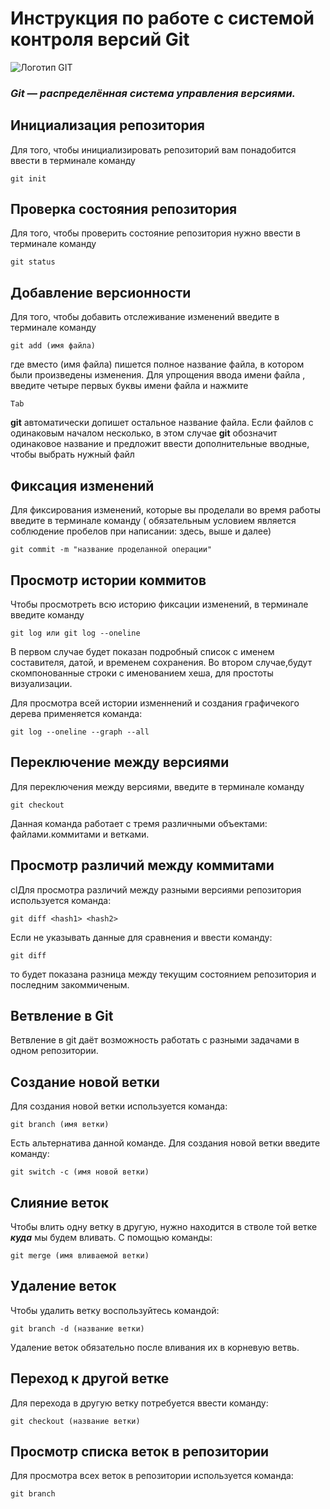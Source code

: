 # **Инструкция по работе с системой контроля версий Git**

![Логотип GIT](git.png)

### _**Git — распределённая система управления версиями.**_


## Инициализация репозитория
Для того, чтобы инициализировать репозиторий вам понадобится  ввести в терминале команду 

    git init
## Проверка состояния репозитория
Для того, чтобы проверить состояние репозитория нужно ввести в терминале команду 

    git status

## Добавление версионности
Для того, чтобы добавить отслеживание изменений введите в терминале команду

    git add (имя файла)
где вместо (имя файла) пишется полное название файла, в котором были произведены изменения. Для упрощения ввода имени файла , введите четыре первых буквы имени файла и нажмите 

    Tab
**git** автоматически допишет остальное название файла. Если файлов с одинаковым началом несколько, в этом случае **git** обозначит одинаковое название и предложит ввести дополнительные вводные, чтобы выбрать нужный файл    

## Фиксация изменений
Для фиксирования изменений, которые вы проделали во время работы введите в терминале команду ( обязательным условием является соблюдение пробелов при написании: здесь, выше и далее)

    git commit -m "название проделанной операции"

## Просмотр истории коммитов
Чтобы просмотреть всю историю фиксации изменений, в терминале введите команду

    git log или git log --oneline
В первом случае будет показан подробный список с именем составителя, датой, и временем сохранения. Во втором случае,будут скомпонованные строки с именованием хеша, для простоты визуализации.  

Для просмотра всей истории  изменнений и создания графичекого дерева применяется команда:

    git log --oneline --graph --all

## Переключение между версиями
Для переключения между версиями, введите в терминале команду

    git checkout
Данная команда работает с тремя различными объектами: файлами.коммитами и ветками.   

## Просмотр различий между коммитами
clДля просмотра различий между разными версиями репозитория используется команда:

    git diff <hash1> <hash2>

Если не указывать данные для сравнения  и ввести команду:

    git diff
 то будет показана разница между текущим состоянием репозитория и последним закоммиченым. 

## Ветвление в Git

Ветвление в git даёт возможность работать с разными задачами в одном репозитории.

## Создание новой ветки

Для создания новой ветки используется команда:

    git branch (имя ветки)

Есть альтернатива данной команде. Для создания новой ветки введите команду:

    git switch -c (имя новой ветки)

## Слияние веток

Чтобы влить одну ветку в другую, нужно находится в стволе той ветке _**куда**_ мы будем вливать. С помощью команды:

    git merge (имя вливаемой ветки)

## Удаление веток

Чтобы удалить ветку воспользуйтесь командой:

    git branch -d (название ветки)

Удаление веток обязательно после вливания их в корневую ветвь.   

## Переход к другой ветке

Для перехода в другую ветку потребуется ввести команду:

    git checkout (название ветки)

## Просмотр списка веток в репозитории

Для просмотра всех веток в репозитории используется команда:

    git branch

